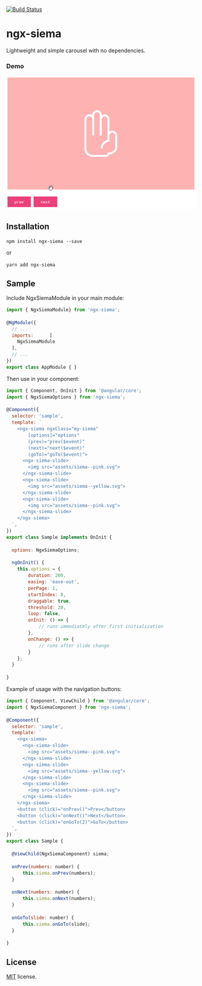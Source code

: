 [![Build Status](https://travis-ci.org/lexzhukov/ngx-siema.svg?branch=master)](https://travis-ci.org/lexzhukov/ngx-siema)

# ngx-siema

Lightweight and simple carousel with no dependencies.

### Demo

![ngx-siema](assets/img/demo.gif)

## Installation

`npm install ngx-siema --save`

or

`yarn add ngx-siema`

## Sample

Include NgxSiemaModule in your main module:

```javascript
import { NgxSiemaModule} from 'ngx-siema';

@NgModule({
  // ...
  imports:      [
    NgxSiemaModule
  ],
  // ...
})
export class AppModule { }
```

Then use in your component:

```javascript
import { Component, OnInit } from '@angular/core';
import { NgxSiemaOptions } from 'ngx-siema';

@Component({
  selector: 'sample',
  template: `
    <ngx-siema ngxClass="my-siema"
        [options]="options"
        (prev)="prev($event)"
        (next)="next($event)"
        (goTo)="goTo($event)">
      <ngx-siema-slide>
        <img src="assets/siema--pink.svg">
      </ngx-siema-slide>
      <ngx-siema-slide>
        <img src="assets/siema--yellow.svg">
      </ngx-siema-slide>
      <ngx-siema-slide>
        <img src="assets/siema--pink.svg">
      </ngx-siema-slide>
    </ngx-siema>
  `,
})
export class Sample implements OnInit {

  options: NgxSiemaOptions;

  ngOnInit() {
    this.options = {
        duration: 200,
        easing: 'ease-out',
        perPage: 1,
        startIndex: 0,
        draggable: true,
        threshold: 20,
        loop: false,
        onInit: () => {
            // runs immediately after first initialization
        },
        onChange: () => {
            // runs after slide change
        }
    };
  }

}
```

Example of usage with the navigation buttons:

```javascript
import { Component, ViewChild } from '@angular/core';
import { NgxSiemaComponent } from 'ngx-siema';

@Component({
  selector: 'sample',
  template: `
    <ngx-siema>
      <ngx-siema-slide>
        <img src="assets/siema--pink.svg">
      </ngx-siema-slide>
      <ngx-siema-slide>
        <img src="assets/siema--yellow.svg">
      </ngx-siema-slide>
      <ngx-siema-slide>
        <img src="assets/siema--pink.svg">
      </ngx-siema-slide>
    </ngx-siema>
    <button (click)="onPrev()">Prev</button>
    <button (click)="onNext()">Next</button>
    <button (click)="onGoTo(2)">GoTo</button>
  `,
})
export class Sample {

  @ViewChild(NgxSiemaComponent) siema;

  onPrev(numbers: number) {
      this.siema.onPrev(numbers);
  }

  onNext(numbers: number) {
      this.siema.onNext(numbers);
  }

  onGoTo(slide: number) {
      this.siema.onGoTo(slide);
  }

}
```

## License
[MIT](LICENSE) license.
